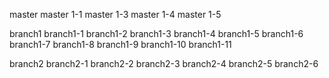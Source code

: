 master
master 1-1
master 1-3
master 1-4
master 1-5

branch1
branch1-1
branch1-2
branch1-3
branch1-4
branch1-5
branch1-6
branch1-7
branch1-8
branch1-9
branch1-10
branch1-11

branch2
branch2-1
branch2-2
branch2-3
branch2-4
branch2-5
branch2-6